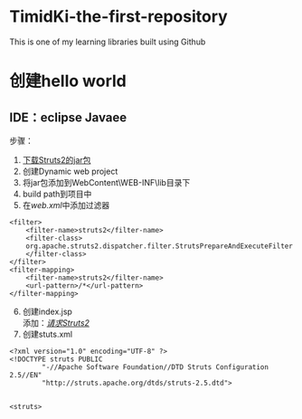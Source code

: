 # TimidKi-the-first-repository
This is one of my learning libraries built using Github
# 创建hello world
## IDE：**eclipse Javaee**
步骤：
1. [下载Struts2的jar包](http://struts.apache.org/download.cgi#struts258)
2. 创建Dynamic web project
3. 将jar包添加到WebContent\WEB-INF\lib目录下
4. build path到项目中
5.  在*web.xml*中添加过滤器
```
<filter>
	<filter-name>struts2</filter-name>
	<filter-class>
	org.apache.struts2.dispatcher.filter.StrutsPrepareAndExecuteFilter
	</filter-class>
</filter>
<filter-mapping>
	<filter-name>struts2</filter-name>
	<url-pattern>/*</url-pattern>
</filter-mapping>
```
6. 创建index.jsp  
添加：*<a href="helloworld.action">请求Struts2</a>*
7. 创建stuts.xml
```
<?xml version="1.0" encoding="UTF-8" ?>
<!DOCTYPE struts PUBLIC
        "-//Apache Software Foundation//DTD Struts Configuration 2.5//EN"
        "http://struts.apache.org/dtds/struts-2.5.dtd">


<struts>
